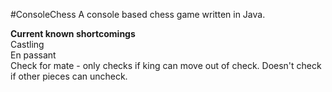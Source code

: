 #ConsoleChess
A console based chess game written in Java.

**Current known shortcomings**  
Castling  
En passant  
Check for mate - only checks if king can move out of check. Doesn't check if other pieces can uncheck.
